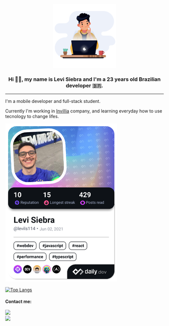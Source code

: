 <div align="center">
    <img src="https://github.com/Levils114/Levils114/blob/main/readme-gif.gif" width="40%"/>
</div>

<h3 align="center">Hi 👋🏼, my name is Levi Siebra and I'm a 23 years old Brazilian developer 🇧🇷.</h3>
<hr width="100%"/>

<p>I'm a mobile developer and full-stack student.</p> 
<p>Currently I'm working in <a href="https://invillia.com/global-growth-framework/">Invillia</a> company, and learning everyday how to use tecnology to change lifes.</p>

<a href="https://app.daily.dev/levils114"><img src="./devcard.png" width="356" alt="Levi Siebra's Dev Card"/></a>

[![Top Langs](https://github-readme-stats.vercel.app/api/top-langs/?username=Levils114&layout=compact)](https://github.com/anuraghazra/github-readme-stats) 

<h4>Contact me:</h4>
  <a align="center" href="https://www.linkedin.com/in/levi-siebra/">
     <img src="https://camo.githubusercontent.com/ad0dcb9c417a834373f540824ff76604367ca4380b490f795735b4dc6afbfb41/68747470733a2f2f696d672e736869656c64732e696f2f62616467652f2d4c696e6b6564496e2d626c75653f7374796c653d666c61742d737175617265266c6f676f3d4c696e6b6564696e266c6f676f436f6c6f723d7768697465266c696e6b3d68747470733a2f2f7777772e6c696e6b6564696e2e636f6d2f696e2f7361756c6f6a6f61622f"/>
  </a>
  <br/>
  <a href="mailto:levils114@gmail.com">
     <img src="https://img.shields.io/badge/-levils114@gmail.com-red?style=flat-square&logo=levils114@gmail.comlogoColor=white&link=levils114@gmail.com" />
  </a>

